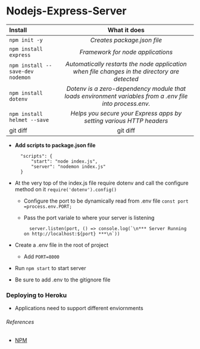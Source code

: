# Nodejs-Express-Server


| Install | What it does |
| :---         |     :---:      |
| `npm init -y`   | *Creates package.json file*
| `npm install express`   | *Framework for node applications*
| `npm install --save-dev nodemon`     | *Automatically restarts the node application when file changes in the directory are detected* 
| `npm install dotenv`     | *Dotenv is a zero-dependency module that loads environment variables from a .env file into process.env.*   
| `npm install helmet --save`    | *Helps you secure your Express apps by setting various HTTP headers*    
| git diff     | git diff       


* **Add scripts to package.json file**

        "scripts": {
            "start": "node index.js",
            "server": "nodemon index.js"
        }

 

* At the very top of the index.js file require dotenv and call the configure method on it `require('dotenv').config()`
    * Configure the port to be dynamically read from .env file `const port =process.env.PORT;`
    * Pass the port variale to where your server is listening
    
            server.listen(port, () => console.log(`\n*** Server Running on http://localhost:${port} ***\n`))
* Create a .env file in the root of project
    * Add `PORT=8000` 

* Run `npm start` to start server
* Be sure to add .env to the gitignore file




### Deploying to Heroku
* Applications need to support different enviornments








###### References
* [NPM](https://www.npmjs.com/)